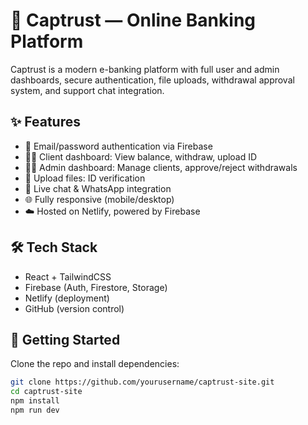 # 💼 Captrust — Online Banking Platform

Captrust is a modern e-banking platform with full user and admin dashboards, secure authentication, file uploads, withdrawal approval system, and support chat integration.

## ✨ Features

- 🔐 Email/password authentication via Firebase
- 🧑‍💼 Client dashboard: View balance, withdraw, upload ID
- 👨‍💼 Admin dashboard: Manage clients, approve/reject withdrawals
- 📁 Upload files: ID verification
- 💬 Live chat & WhatsApp integration
- 🌐 Fully responsive (mobile/desktop)
- ☁️ Hosted on Netlify, powered by Firebase

## 🛠 Tech Stack

- React + TailwindCSS
- Firebase (Auth, Firestore, Storage)
- Netlify (deployment)
- GitHub (version control)

## 🚀 Getting Started

Clone the repo and install dependencies:

```bash
git clone https://github.com/yourusername/captrust-site.git
cd captrust-site
npm install
npm run dev
